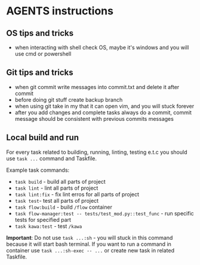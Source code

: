 # AGENTS instructions

## OS tips and tricks

* when interacting with shell check OS, maybe it's windows and you will use cmd or powershell

## Git tips and tricks

* when git commit write messages into commit.txt and delete it after commit
* before doing git stuff create backup branch
* when using git take in my that it can open vim, and you will stuck forever
* after you add changes and complete tasks always do a commit, commit message should be consistent with previous commits messages

## Local build and run

For every task related to building, running, linting, testing e.t.c you should use `task ...` command and Taskfile.

Example task commands:

- `task build` - build all parts of project
- `task lint` - lint all parts of project
- `task lint:fix` - fix lint erros for all parts of project
- `task test`- test all parts of project
- `task flow:build` - build `/flow` container
- `task flow-manager:test -- tests/test_mod.py::test_func` - run specific tests for specified part
- `task kawa:test` - test `/kawa`

**Important**: Do not use `task ...:sh` - you will stuck in this command because it will start bash terminal. If you want to run a command in container use `task ...:sh-exec -- ...` or create new task in related Taskfile.
